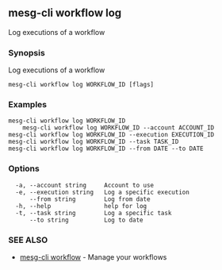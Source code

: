 ## mesg-cli workflow log

Log executions of a workflow

### Synopsis

Log executions of a workflow

```
mesg-cli workflow log WORKFLOW_ID [flags]
```

### Examples

```
mesg-cli workflow log WORKFLOW_ID
	mesg-cli workflow log WORKFLOW_ID --account ACCOUNT_ID
mesg-cli workflow log WORKFLOW_ID --execution EXECUTION_ID
mesg-cli workflow log WORKFLOW_ID --task TASK_ID
mesg-cli workflow log WORKFLOW_ID --from DATE --to DATE
```

### Options

```
  -a, --account string     Account to use
  -e, --execution string   Log a specific execution
      --from string        Log from date
  -h, --help               help for log
  -t, --task string        Log a specific task
      --to string          Log to date
```

### SEE ALSO

* [mesg-cli workflow](mesg-cli_workflow.md)	 - Manage your workflows

